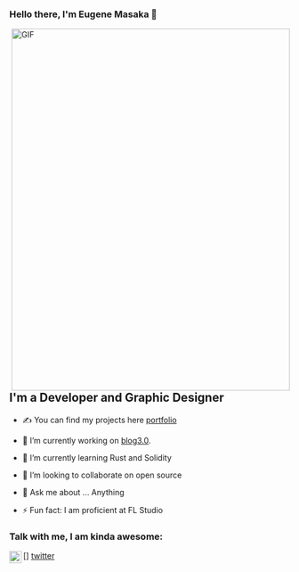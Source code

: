 ### Hello there, I'm Eugene Masaka  👋

 <img align="right" alt="GIF" src="https://user-images.githubusercontent.com/103903615/216817991-2c744e0e-c47e-4939-8d65-77b1fd314cf7.png" width="500" height="650" />



## I'm a Developer and Graphic Designer
- ✍ You can find my projects here [portfolio]
- 🔭 I’m currently working on [blog3.0].
- 🌱 I’m currently learning Rust and Solidity
- 👯 I’m looking to collaborate on open source
- 💬 Ask me about ... Anything

- ⚡ Fun fact: I am proficient at FL Studio


### Talk with me, I am kinda awesome:
[<img align="left" alt="genemasaka | Twitter" width="22px" src="https://cdn.jsdelivr.net/npm/simple-icons@v3/icons/twitter.svg" />] [twitter]

<br />

[portfolio]: https://github.com/genemasaka
[twitter]: https://twitter.com/masakagene
[blog3.0]: https://github.com/genemasaka/blog3.0

